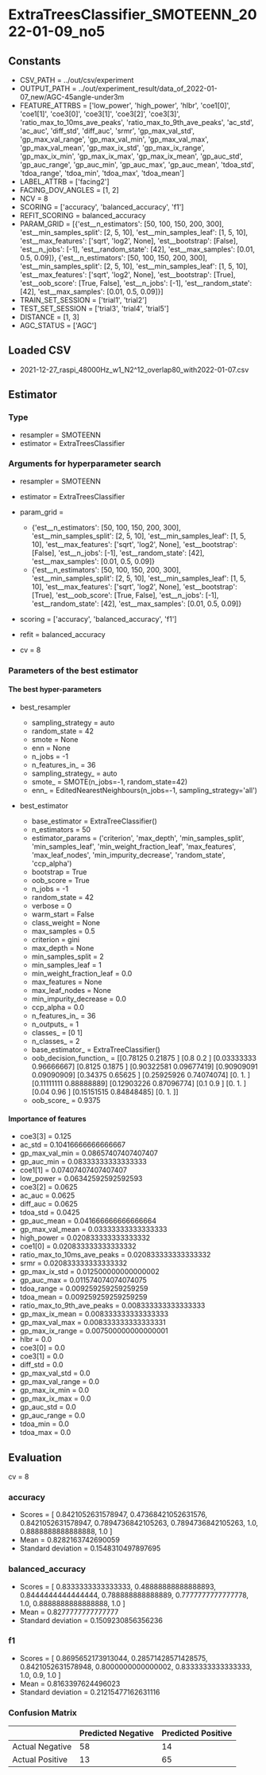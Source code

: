 # ExtraTreesClassifier_SMOTEENN_2022-01-09_no5
## Constants
- CSV_PATH = ../out/csv/experiment
- OUTPUT_PATH = ../out/experiment_result/data_of_2022-01-07_new/AGC-45angle-under3m
- FEATURE_ATTRBS = ['low_power', 'high_power', 'hlbr', 'coe1[0]', 'coe1[1]', 'coe3[0]', 'coe3[1]', 'coe3[2]', 'coe3[3]', 'ratio_max_to_10ms_ave_peaks', 'ratio_max_to_9th_ave_peaks', 'ac_std', 'ac_auc', 'diff_std', 'diff_auc', 'srmr', 'gp_max_val_std', 'gp_max_val_range', 'gp_max_val_min', 'gp_max_val_max', 'gp_max_val_mean', 'gp_max_ix_std', 'gp_max_ix_range', 'gp_max_ix_min', 'gp_max_ix_max', 'gp_max_ix_mean', 'gp_auc_std', 'gp_auc_range', 'gp_auc_min', 'gp_auc_max', 'gp_auc_mean', 'tdoa_std', 'tdoa_range', 'tdoa_min', 'tdoa_max', 'tdoa_mean']
- LABEL_ATTRB = ['facing2']
- FACING_DOV_ANGLES = [1, 2]
- NCV = 8
- SCORING = ['accuracy', 'balanced_accuracy', 'f1']
- REFIT_SCORING = balanced_accuracy
- PARAM_GRID = [{'est__n_estimators': [50, 100, 150, 200, 300], 'est__min_samples_split': [2, 5, 10], 'est__min_samples_leaf': [1, 5, 10], 'est__max_features': ['sqrt', 'log2', None], 'est__bootstrap': [False], 'est__n_jobs': [-1], 'est__random_state': [42], 'est__max_samples': [0.01, 0.5, 0.09]}, {'est__n_estimators': [50, 100, 150, 200, 300], 'est__min_samples_split': [2, 5, 10], 'est__min_samples_leaf': [1, 5, 10], 'est__max_features': ['sqrt', 'log2', None], 'est__bootstrap': [True], 'est__oob_score': [True, False], 'est__n_jobs': [-1], 'est__random_state': [42], 'est__max_samples': [0.01, 0.5, 0.09]}]
- TRAIN_SET_SESSION = ['trial1', 'trial2']
- TEST_SET_SESSION = ['trial3', 'trial4', 'trial5']
- DISTANCE = [1, 3]
- AGC_STATUS = ['AGC']

## Loaded CSV
- 2021-12-27_raspi_48000Hz_w1_N2^12_overlap80_with2022-01-07.csv

## Estimator
### Type
- resampler = SMOTEENN
- estimator = ExtraTreesClassifier

### Arguments for hyperparameter search
- resampler = SMOTEENN
- estimator = ExtraTreesClassifier
- param_grid = 
	- {'est__n_estimators': [50, 100, 150, 200, 300], 'est__min_samples_split': [2, 5, 10], 'est__min_samples_leaf': [1, 5, 10], 'est__max_features': ['sqrt', 'log2', None], 'est__bootstrap': [False], 'est__n_jobs': [-1], 'est__random_state': [42], 'est__max_samples': [0.01, 0.5, 0.09]}
	- {'est__n_estimators': [50, 100, 150, 200, 300], 'est__min_samples_split': [2, 5, 10], 'est__min_samples_leaf': [1, 5, 10], 'est__max_features': ['sqrt', 'log2', None], 'est__bootstrap': [True], 'est__oob_score': [True, False], 'est__n_jobs': [-1], 'est__random_state': [42], 'est__max_samples': [0.01, 0.5, 0.09]}

- scoring = ['accuracy', 'balanced_accuracy', 'f1']
- refit = balanced_accuracy
- cv = 8

### Parameters of the best estimator
#### The best hyper-parameters
- best_resampler
	- sampling_strategy = auto
	- random_state = 42
	- smote = None
	- enn = None
	- n_jobs = -1
	- n_features_in_ = 36
	- sampling_strategy_ = auto
	- smote_ = SMOTE(n_jobs=-1, random_state=42)
	- enn_ = EditedNearestNeighbours(n_jobs=-1, sampling_strategy='all')

- best_estimator
	- base_estimator = ExtraTreeClassifier()
	- n_estimators = 50
	- estimator_params = ('criterion', 'max_depth', 'min_samples_split', 'min_samples_leaf', 'min_weight_fraction_leaf', 'max_features', 'max_leaf_nodes', 'min_impurity_decrease', 'random_state', 'ccp_alpha')
	- bootstrap = True
	- oob_score = True
	- n_jobs = -1
	- random_state = 42
	- verbose = 0
	- warm_start = False
	- class_weight = None
	- max_samples = 0.5
	- criterion = gini
	- max_depth = None
	- min_samples_split = 2
	- min_samples_leaf = 1
	- min_weight_fraction_leaf = 0.0
	- max_features = None
	- max_leaf_nodes = None
	- min_impurity_decrease = 0.0
	- ccp_alpha = 0.0
	- n_features_in_ = 36
	- n_outputs_ = 1
	- classes_ = [0 1]
	- n_classes_ = 2
	- base_estimator_ = ExtraTreeClassifier()
	- oob_decision_function_ = [[0.78125    0.21875   ]
 [0.8        0.2       ]
 [0.03333333 0.96666667]
 [0.8125     0.1875    ]
 [0.90322581 0.09677419]
 [0.90909091 0.09090909]
 [0.34375    0.65625   ]
 [0.25925926 0.74074074]
 [0.         1.        ]
 [0.11111111 0.88888889]
 [0.12903226 0.87096774]
 [0.1        0.9       ]
 [0.         1.        ]
 [0.04       0.96      ]
 [0.15151515 0.84848485]
 [0.         1.        ]]
	- oob_score_ = 0.9375

#### Importance of features
- coe3[3] = 0.125
- ac_std = 0.10416666666666667
- gp_max_val_min = 0.08657407407407407
- gp_auc_min = 0.08333333333333333
- coe1[1] = 0.07407407407407407
- low_power = 0.06342592592592593
- coe3[2] = 0.0625
- ac_auc = 0.0625
- diff_auc = 0.0625
- tdoa_std = 0.0425
- gp_auc_mean = 0.041666666666666664
- gp_max_val_mean = 0.03333333333333333
- high_power = 0.020833333333333332
- coe1[0] = 0.020833333333333332
- ratio_max_to_10ms_ave_peaks = 0.020833333333333332
- srmr = 0.020833333333333332
- gp_max_ix_std = 0.012500000000000002
- gp_auc_max = 0.011574074074074075
- tdoa_range = 0.009259259259259259
- tdoa_mean = 0.009259259259259259
- ratio_max_to_9th_ave_peaks = 0.008333333333333333
- gp_max_ix_mean = 0.008333333333333333
- gp_max_val_max = 0.008333333333333331
- gp_max_ix_range = 0.007500000000000001
- hlbr = 0.0
- coe3[0] = 0.0
- coe3[1] = 0.0
- diff_std = 0.0
- gp_max_val_std = 0.0
- gp_max_val_range = 0.0
- gp_max_ix_min = 0.0
- gp_max_ix_max = 0.0
- gp_auc_std = 0.0
- gp_auc_range = 0.0
- tdoa_min = 0.0
- tdoa_max = 0.0

## Evaluation
cv = 8
### accuracy
- Scores = [ 0.8421052631578947, 0.47368421052631576, 0.8421052631578947, 0.7894736842105263, 0.7894736842105263, 1.0, 0.8888888888888888, 1.0 ]
- Mean = 0.8282163742690059
- Standard deviation = 0.1548310497897695

### balanced_accuracy
- Scores = [ 0.8333333333333333, 0.48888888888888893, 0.8444444444444444, 0.788888888888889, 0.7777777777777778, 1.0, 0.8888888888888888, 1.0 ]
- Mean = 0.8277777777777777
- Standard deviation = 0.1509230856356236

### f1
- Scores = [ 0.8695652173913044, 0.28571428571428575, 0.8421052631578948, 0.8000000000000002, 0.8333333333333333, 1.0, 0.9, 1.0 ]
- Mean = 0.8163397624496023
- Standard deviation = 0.21215477162631116

### Confusion Matrix
|  | Predicted Negative | Predicted Positive |
| --- | --- | --- |
| Actual Negative | 58 | 14 |
| Actual Positive | 13 | 65 |

      